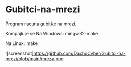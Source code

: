 # Gubitci-na-mrezi
Program racuna gubitke na mrezi.

Kompajluje se
Na Windows:
mingw32-make


Na Linux:
make


![screenshot]https://github.com/DachoCyber/Gubitci-na-mrezi/blob/main/mreza.png
